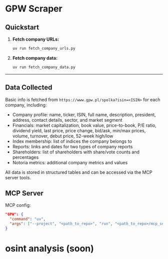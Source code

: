 # GPW Scraper

## Quickstart

1. **Fetch company URLs:**
   ```sh
   uv run fetch_company_urls.py
   ```
2. **Fetch company data:**
   ```sh
   uv run fetch_company_data.py
   ```

---

## Data Collected

Basic info is fetched from `https://www.gpw.pl/spolka?isin=<ISIN>` for each company, including:

- Company profile: name, ticker, ISIN, full name, description, president, address, contact details, sector, and market segment
- Financials: market capitalization, book value, price-to-book, P/E ratio, dividend yield, last price, price change, bid/ask, min/max prices, volume, turnover, debut price, 52-week high/low
- Index membership: list of indices the company belongs to
- Reports: links and dates for two types of company reports
- Shareholders: list of shareholders with share/vote counts and percentages
- Notoria metrics: additional company metrics and values

All data is stored in structured tables and can be accessed via the MCP server tools.


## MCP Server

MCP config:

```json
"GPW": {
  "command": "uv",
  "args": ["--project", "<path_to_repo>", "run", "<path_to_repo>/mcp_server.py"]
}
```


# osint analysis (soon)